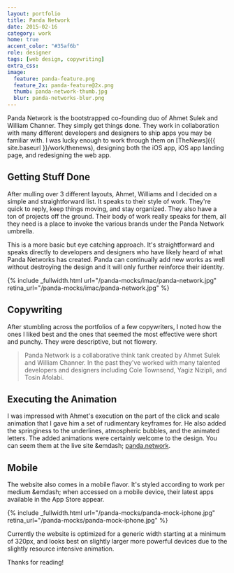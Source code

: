 ```yaml
---
layout: portfolio
title: Panda Network
date: 2015-02-16
category: work
home: true
accent_color: "#35af6b"
role: designer
tags: [web design, copywriting]
extra_css:
image:
  feature: panda-feature.png
  feature_2x: panda-feature@2x.png
  thumb: panda-network-thumb.jpg
  blur: panda-networks-blur.png
---
```


Panda Network is the bootstrapped co-founding duo of Ahmet Sulek and William Channer. They simply get things done. They work in collaboration with many different developers and designers to ship apps you may be familiar with. I was lucky enough to work through them on [TheNews]({{ site.baseurl }}/work/thenews), designing both the iOS app, iOS app landing page, and redesigning the web app.

## Getting Stuff Done

After mulling over 3 different layouts, Ahmet, Williams and I decided on a simple and straightforward list. It speaks to their style of work. They're quick to reply, keep things moving, and stay organized. They also have a ton of projects off the ground. Their body of work really speaks for them, all they need is a place to invoke the various brands under the Panda Network umbrella.

This is a more basic but eye catching approach. It's straightforward and speaks directly to developers and designers who have likely heard of what Panda Networks has created. Panda can continually add new works as well without destroying the design and it will only further reinforce their identity.


{% include _fullwidth.html url="/panda-mocks/imac/panda-network.jpg" retina_url="/panda-mocks/imac/panda-network.jpg"  %}


## Copywriting

After stumbling across the portfolios of a few copywriters, I noted how the ones I liked best and the ones that seemed the most effective were short and punchy. They were descriptive, but not flowery.

> Panda Network is a collaborative think tank created by Ahmet Sulek and William Channer. In the past they've worked with many talented developers and designers including Cole Townsend, Yagiz Nizipli, and Tosin Afolabi.

## Executing the Animation

I was impressed with Ahmet's execution on the part of the click and scale animation that I gave him a set of rudimentary keyframes for. He also added the springiness to the underlines, atmospheric bubbles, and the animated letters. The added animations were certainly welcome to the design. You can seem them at the live site &emdash; [panda.network](http://panda.network).


## Mobile

The website also comes in a mobile flavor. It's styled according to work per medium &emdash; when accessed on a mobile device, their latest apps available in the App Store appear.

{% include _fullwidth.html url="/panda-mocks/panda-mock-iphone.jpg" retina_url="/panda-mocks/panda-mock-iphone.jpg"   %}

Currently the website is optimized for a generic width starting at a minimum of 320px, and looks best on slightly larger more powerful devices due to the slightly resource intensive animation. 

Thanks for reading!


